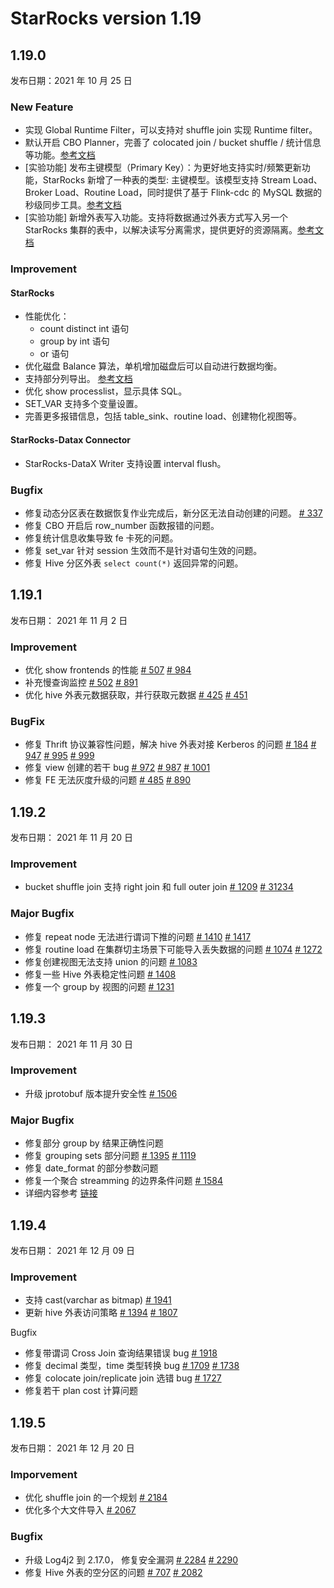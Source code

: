 # StarRocks version 1.19

## 1.19.0

发布日期：2021 年 10 月 25 日

### New Feature

* 实现 Global Runtime Filter，可以支持对 shuffle join 实现 Runtime filter。
* 默认开启 CBO Planner，完善了 colocated join / bucket shuffle / 统计信息等功能。[参考文档](/using_starrocks/Cost_based_optimizer.md)
* [实验功能] 发布主键模型（Primary Key）：为更好地支持实时/频繁更新功能，StarRocks 新增了一种表的类型: 主键模型。该模型支持 Stream Load、Broker Load、Routine Load，同时提供了基于 Flink-cdc 的 MySQL 数据的秒级同步工具。[参考文档](/table_design/Data_model.md#主键模型)
* [实验功能] 新增外表写入功能。支持将数据通过外表方式写入另一个 StarRocks 集群的表中，以解决读写分离需求，提供更好的资源隔离。[参考文档](/using_starrocks/External_table.md)

### Improvement

#### StarRocks

* 性能优化：
  * count distinct int 语句
  * group by int 语句
  * or 语句
* 优化磁盘 Balance 算法，单机增加磁盘后可以自动进行数据均衡。
* 支持部分列导出。 [参考文档](/unloading/Export.md)
* 优化 show processlist，显示具体 SQL。
* SET_VAR 支持多个变量设置。
* 完善更多报错信息，包括 table_sink、routine load、创建物化视图等。

#### StarRocks-Datax Connector

* StarRocks-DataX Writer 支持设置 interval flush。

### Bugfix

* 修复动态分区表在数据恢复作业完成后，新分区无法自动创建的问题。 [# 337](https://github.com/StarRocks/starrocks/issues/337)
* 修复 CBO 开启后 row_number 函数报错的问题。
* 修复统计信息收集导致 fe 卡死的问题。
* 修复 set_var 针对 session 生效而不是针对语句生效的问题。
* 修复 Hive 分区外表 `select count(*)` 返回异常的问题。

## 1.19.1

发布日期： 2021 年 11 月 2 日

### Improvement

* 优化 show frontends 的性能 [# 507](https://github.com/StarRocks/starrocks/pull/507) [# 984](https://github.com/StarRocks/starrocks/pull/984)
* 补充慢查询监控 [# 502](https://github.com/StarRocks/starrocks/pull/502) [# 891](https://github.com/StarRocks/starrocks/pull/891)
* 优化 hive 外表元数据获取，并行获取元数据 [# 425](https://github.com/StarRocks/starrocks/pull/425) [# 451](https://github.com/StarRocks/starrocks/pull/451)

### BugFix

* 修复 Thrift 协议兼容性问题，解决 hive 外表对接 Kerberos 的问题 [# 184](https://github.com/StarRocks/starrocks/pull/184) [# 947](https://github.com/StarRocks/starrocks/pull/947) [# 995](https://github.com/StarRocks/starrocks/pull/995) [# 999](https://github.com/StarRocks/starrocks/pull/999)
* 修复 view 创建的若干 bug [# 972](https://github.com/StarRocks/starrocks/pull/972) [# 987](https://github.com/StarRocks/starrocks/pull/987) [# 1001](https://github.com/StarRocks/starrocks/pull/1001)
* 修复 FE 无法灰度升级的问题 [# 485](https://github.com/StarRocks/starrocks/pull/485) [# 890](https://github.com/StarRocks/starrocks/pull/890)

## 1.19.2

发布日期： 2021 年 11 月 20 日

### Improvement

* bucket shuffle join 支持 right join 和 full outer join [# 1209](https://github.com/StarRocks/starrocks/pull/1209)  [# 31234](https://github.com/StarRocks/starrocks/pull/1234)

### Major Bugfix

* 修复 repeat node 无法进行谓词下推的问题 [# 1410](https://github.com/StarRocks/starrocks/pull/1410) [# 1417](https://github.com/StarRocks/starrocks/pull/1417)
* 修复 routine load 在集群切主场景下可能导入丢失数据的问题 [# 1074](https://github.com/StarRocks/starrocks/pull/1074) [# 1272](https://github.com/StarRocks/starrocks/pull/1272)
* 修复创建视图无法支持 union 的问题 [# 1083](https://github.com/StarRocks/starrocks/pull/1083)
* 修复一些 Hive 外表稳定性问题 [# 1408](https://github.com/StarRocks/starrocks/pull/1408)
* 修复一个 group by 视图的问题 [# 1231](https://github.com/StarRocks/starrocks/pull/1231)

## 1.19.3

发布日期： 2021 年 11 月 30 日

### Improvement

* 升级 jprotobuf 版本提升安全性 [# 1506](https://github.com/StarRocks/starrocks/issues/1506)

### Major Bugfix

* 修复部分 group by 结果正确性问题
* 修复 grouping sets 部分问题 [# 1395](https://github.com/StarRocks/starrocks/issues/1395) [# 1119](https://github.com/StarRocks/starrocks/pull/1119)
* 修复 date_format 的部分参数问题
* 修复一个聚合 streamming 的边界条件问题 [# 1584](https://github.com/StarRocks/starrocks/pull/1584)
* 详细内容参考 [链接](https://github.com/StarRocks/starrocks/compare/1.19.2...1.19.3)

## 1.19.4

发布日期： 2021 年 12 月 09 日

### Improvement

* 支持 cast(varchar as bitmap) [# 1941](https://github.com/StarRocks/starrocks/pull/1941)
* 更新 hive 外表访问策略 [# 1394](https://github.com/StarRocks/starrocks/pull/1394) [# 1807](https://github.com/StarRocks/starrocks/pull/1807)

Bugfix

* 修复带谓词 Cross Join 查询结果错误 bug [# 1918](https://github.com/StarRocks/starrocks/pull/1918)
* 修复 decimal 类型，time 类型转换 bug [# 1709](https://github.com/StarRocks/starrocks/pull/1709) [# 1738](https://github.com/StarRocks/starrocks/pull/1738)
* 修复 colocate join/replicate join 选错 bug [# 1727](https://github.com/StarRocks/starrocks/pull/1727)
* 修复若干 plan cost 计算问题

## 1.19.5

发布日期： 2021 年 12 月 20 日

### Imporvement

* 优化 shuffle join 的一个规划 [# 2184](https://github.com/StarRocks/starrocks/pull/2184)
* 优化多个大文件导入 [# 2067](https://github.com/StarRocks/starrocks/pull/2067)

### Bugfix

* 升级 Log4j2 到 2.17.0， 修复安全漏洞 [# 2284](https://github.com/StarRocks/starrocks/pull/2284) [# 2290](https://github.com/StarRocks/starrocks/pull/2290)
* 修复 Hive 外表的空分区的问题 [# 707](https://github.com/StarRocks/starrocks/pull/707) [# 2082](https://github.com/StarRocks/starrocks/pull/2082)
